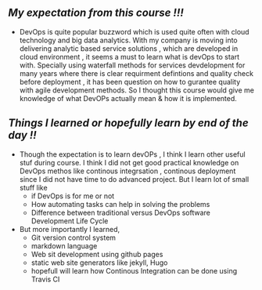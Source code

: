 ## _My expectation from this course !!!_
- DevOps is quite popular buzzword which is used quite often with cloud technology and big data analytics. With my company is moving into delivering analytic based service solutions , which are developed in cloud environment , it seems a must to learn what is devOps to start with. Specially  using waterfall methods for services devdelopment for many years where there is clear requirment defintions and quality check before deployment , it has been question on how to gurantee quality with agile development methods. So I thought this course would give me knowledge of what DevOPs actually mean & how it is implemented. 


## _Things I learned or hopefully learn by end of the day  !!_
- Though the expectation is to learn devOPs , I think I learn other useful stuf during course. I think I did not get good practical knowledge on DevOps methos like continous integrsation , continous deployment since I did not have time to do advanced project. But I learn lot of small stuff like
  - if DevOps is for me or not
  - How automating tasks can help in solving the problems
  - Difference between traditional versus DevOps software Development Life Cycle
- But more importantly I learned,
  - Git version control system
  - markdown language
  - Web sit development using github pages
  - static web site generators like jekyll, Hugo
  - hopefull will learn how Continous Integration can be done using Travis CI
  
  
